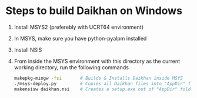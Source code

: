 # Steps to build Daikhan on Windows

1. Install MSYS2 (preferebly with UCRT64 environment)
2. In MSYS, make sure you have python-pyalpm installed
3. Install NSIS
4. From inside the MSYS environment with this directory as the current working directory,
   run the following commands

   ```bash
   makepkg-mingw -fsi       # Builds & Installs Daikhan inside MSYS
   ./msys-deploy.py         # Copies all Daikhan files into "AppDir" folder
   makensisw daikhan.nsi    # Creates a setup.exe out of "AppDir" folder
   ```
